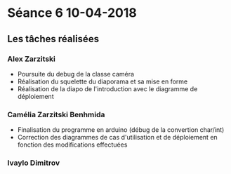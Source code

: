 # Séance 6 10-04-2018

## Les tâches réalisées

### Alex Zarzitski

- Poursuite du debug de la classe caméra
- Réalisation du squelette du diaporama et sa mise en forme
- Réalisation de la diapo de l'introduction avec le diagramme de déploiement

### Camélia Zarzitski Benhmida

- Finalisation du programme en arduino (débug de la convertion char/int)
- Correction des diagrammes de cas d'utilisation et de déploiement en fonction des modifications effectuées

### Ivaylo Dimitrov
